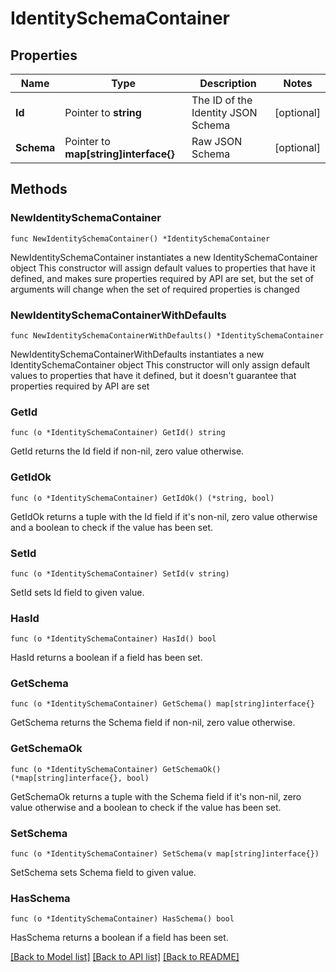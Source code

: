 # IdentitySchemaContainer

## Properties

Name | Type | Description | Notes
------------ | ------------- | ------------- | -------------
**Id** | Pointer to **string** | The ID of the Identity JSON Schema | [optional] 
**Schema** | Pointer to **map[string]interface{}** | Raw JSON Schema | [optional] 

## Methods

### NewIdentitySchemaContainer

`func NewIdentitySchemaContainer() *IdentitySchemaContainer`

NewIdentitySchemaContainer instantiates a new IdentitySchemaContainer object
This constructor will assign default values to properties that have it defined,
and makes sure properties required by API are set, but the set of arguments
will change when the set of required properties is changed

### NewIdentitySchemaContainerWithDefaults

`func NewIdentitySchemaContainerWithDefaults() *IdentitySchemaContainer`

NewIdentitySchemaContainerWithDefaults instantiates a new IdentitySchemaContainer object
This constructor will only assign default values to properties that have it defined,
but it doesn't guarantee that properties required by API are set

### GetId

`func (o *IdentitySchemaContainer) GetId() string`

GetId returns the Id field if non-nil, zero value otherwise.

### GetIdOk

`func (o *IdentitySchemaContainer) GetIdOk() (*string, bool)`

GetIdOk returns a tuple with the Id field if it's non-nil, zero value otherwise
and a boolean to check if the value has been set.

### SetId

`func (o *IdentitySchemaContainer) SetId(v string)`

SetId sets Id field to given value.

### HasId

`func (o *IdentitySchemaContainer) HasId() bool`

HasId returns a boolean if a field has been set.

### GetSchema

`func (o *IdentitySchemaContainer) GetSchema() map[string]interface{}`

GetSchema returns the Schema field if non-nil, zero value otherwise.

### GetSchemaOk

`func (o *IdentitySchemaContainer) GetSchemaOk() (*map[string]interface{}, bool)`

GetSchemaOk returns a tuple with the Schema field if it's non-nil, zero value otherwise
and a boolean to check if the value has been set.

### SetSchema

`func (o *IdentitySchemaContainer) SetSchema(v map[string]interface{})`

SetSchema sets Schema field to given value.

### HasSchema

`func (o *IdentitySchemaContainer) HasSchema() bool`

HasSchema returns a boolean if a field has been set.


[[Back to Model list]](../README.md#documentation-for-models) [[Back to API list]](../README.md#documentation-for-api-endpoints) [[Back to README]](../README.md)


